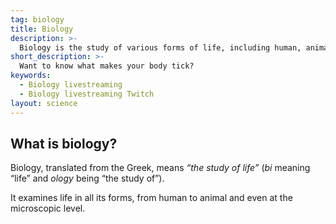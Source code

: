 ```yaml
---
tag: biology
title: Biology
description: >-
  Biology is the study of various forms of life, including human, animal and even micro-organisms.
short_description: >-
  Want to know what makes your body tick?
keywords:
  - Biology livestreaming
  - Biology livestreaming Twitch
layout: science
---
```

## What is biology?

Biology, translated from the Greek, means _&ldquo;the study of life&rdquo;_ (_bi_ meaning &ldquo;life&rdquo; and _ology_ being &ldquo;the study of&rdquo;).

It examines life in all its forms, from human to animal and even at the microscopic level.
